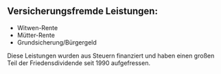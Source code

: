 
## Versicherungsfremde Leistungen: 

- Witwen-Rente 
- Mütter-Rente 
- Grundsicherung/Bürgergeld 

Diese Leistungen wurden aus Steuern finanziert 
und haben einen großen Teil der Friedensdividende seit 1990 aufgefressen. 

